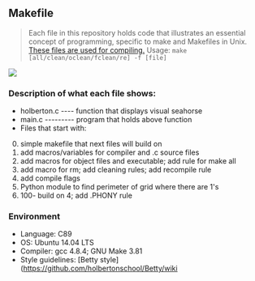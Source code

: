 ## Makefile
> Each file in this repository holds code that illustrates an essential concept of programming,
> specific to make and Makefiles in Unix. [These files are used for compiling.](https://github.com/holbertonschool/0x1B.c) Usage: ```make [all/clean/oclean/fclean/re] -f [file]```

![](https://image.ibb.co/b7X82y/Capture.png)

### Description of what each file shows:
* holberton.c ---- function that displays visual seahorse
* main.c --------- program that holds above function
* Files that start with:
0. simple makefile that next files will build on
1. add macros/variables for compiler and .c source files
2. add macros for object files and executable; add rule for make all
3. add macro for rm; add cleaning rules; add recompile rule
4. add compile flags
5. Python module to find perimeter of grid where there are 1's
100. 100- build on 4; add .PHONY rule

### Environment
* Language: C89
* OS: Ubuntu 14.04 LTS
* Compiler: gcc 4.8.4; GNU Make 3.81
* Style guidelines: [Betty style](https://github.com/holbertonschool/Betty/wiki
